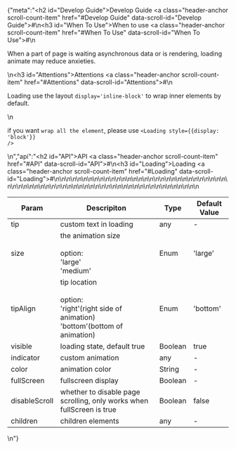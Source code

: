 {"meta":"<h2 id=\"Develop Guide\">Develop Guide <a class=\"header-anchor scroll-count-item\" href=\"#Develop Guide\" data-scroll-id=\"Develop Guide\">#</a></h2>\n<h3 id=\"When To Use\">When to use <a class=\"header-anchor scroll-count-item\" href=\"#When To Use\" data-scroll-id=\"When To Use\">#</a></h3>\n<p>When a part of page is waiting asynchronous data or is rendering, loading animate may reduce anxieties.</p>\n<h3 id=\"Attentions\">Attentions <a class=\"header-anchor scroll-count-item\" href=\"#Attentions\" data-scroll-id=\"Attentions\">#</a></h3>\n<p>Loading use the layout <code>display='inline-block'</code> to wrap inner elements by default.</p>\n<p>if you want <code>wrap all the element</code>, please use <code>&lt;Loading style={{display: 'block'}} /&gt;</code></p>\n","api":"<h2 id=\"API\">API <a class=\"header-anchor scroll-count-item\" href=\"#API\" data-scroll-id=\"API\">#</a></h2>\n<h3 id=\"Loading\">Loading <a class=\"header-anchor scroll-count-item\" href=\"#Loading\" data-scroll-id=\"Loading\">#</a></h3>\n<table>\n<thead>\n<tr>\n<th>Param</th>\n<th>Descripiton</th>\n<th>Type</th>\n<th>Default Value</th>\n</tr>\n</thead>\n<tbody>\n<tr>\n<td>tip</td>\n<td>custom text in loading</td>\n<td>any</td>\n<td>-</td>\n</tr>\n<tr>\n<td>size</td>\n<td>the animation size<br><br>option:<br>'large'<br>'medium'</td>\n<td>Enum</td>\n<td>'large'</td>\n</tr>\n<tr>\n<td>tipAlign</td>\n<td>tip location <br><br>option:<br>'right'(right side of animation)<br>'bottom'(bottom of animation)</td>\n<td>Enum</td>\n<td>'bottom'</td>\n</tr>\n<tr>\n<td>visible</td>\n<td>loading state, default true</td>\n<td>Boolean</td>\n<td>true</td>\n</tr>\n<tr>\n<td>indicator</td>\n<td>custom  animation</td>\n<td>any</td>\n<td>-</td>\n</tr>\n<tr>\n<td>color</td>\n<td>animation color</td>\n<td>String</td>\n<td>-</td>\n</tr>\n<tr>\n<td>fullScreen</td>\n<td>fullscreen display</td>\n<td>Boolean</td>\n<td>-</td>\n</tr>\n<tr>\n<td>disableScroll</td>\n<td>whether to disable page scrolling, only works when fullScreen is true</td>\n<td>Boolean</td>\n<td>false</td>\n</tr>\n<tr>\n<td>children</td>\n<td>children elements</td>\n<td>any</td>\n<td>-</td>\n</tr>\n</tbody>\n</table>\n"}
